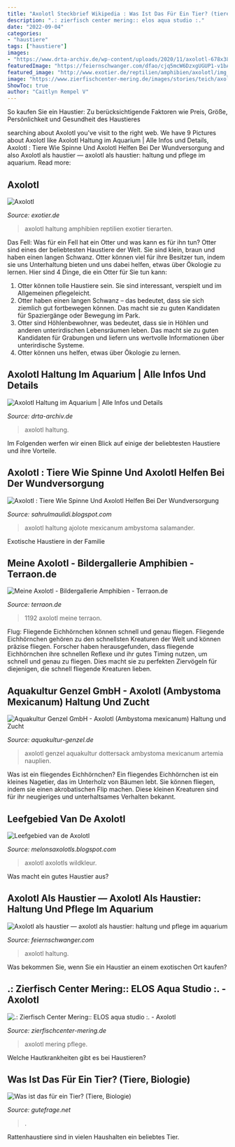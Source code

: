 ```yaml
---
title: "Axolotl Steckbrief Wikipedia : Was Ist Das Für Ein Tier? (tiere, Biologie)"
description: ".: zierfisch center mering:: elos aqua studio :."
date: "2022-09-04"
categories:
- "haustiere"
tags: ["haustiere"]
images:
- "https://www.drta-archiv.de/wp-content/uploads/2020/11/axolotl-678x381.jpg"
featuredImage: "https://feiernschwanger.com/dfao/cjq5mcW6DzxgUGUP1-v1bAHaEK.jpg"
featured_image: "http://www.exotier.de/reptilien/amphibien/axolotl/img_7596-m.jpg"
image: "https://www.zierfischcenter-mering.de/images/stories/teich/axolotl_smal_3.jpg"
ShowToc: true
author: "Caitlyn Rempel V"
---
```



So kaufen Sie ein Haustier: Zu berücksichtigende Faktoren wie Preis, Größe, Persönlichkeit und Gesundheit des Haustieres

	

		
searching about Axolotl you've visit to the right web. We have 9 Pictures about Axolotl like Axolotl Haltung im Aquarium | Alle Infos und Details, Axolotl : Tiere Wie Spinne Und Axolotl Helfen Bei Der Wundversorgung and also Axolotl als haustier — axolotl als haustier: haltung und pflege im aquarium. Read more:
		
    
## Axolotl

<img loading=lazy src="http://www.exotier.de/reptilien/amphibien/axolotl/img_7596-m.jpg" onerror="this.onerror=null;this.src='https://tse2.mm.bing.net/th?id=OIP.Lb1zm_cC5D3NsuY9mSfJBgHaE8&amp;pid=15.1';" alt="Axolotl">

_Source: exotier.de_

>axolotl haltung amphibien reptilien exotier tierarten. 

	

Das Fell: Was für ein Fell hat ein Otter und was kann es für ihn tun?
Otter sind eines der beliebtesten Haustiere der Welt. Sie sind klein, braun und haben einen langen Schwanz. Otter können viel für ihre Besitzer tun, indem sie uns Unterhaltung bieten und uns dabei helfen, etwas über Ökologie zu lernen. Hier sind 4 Dinge, die ein Otter für Sie tun kann:
1) Otter können tolle Haustiere sein. Sie sind interessant, verspielt und im Allgemeinen pflegeleicht.
2) Otter haben einen langen Schwanz – das bedeutet, dass sie sich ziemlich gut fortbewegen können. Das macht sie zu guten Kandidaten für Spaziergänge oder Bewegung im Park.
3) Otter sind Höhlenbewohner, was bedeutet, dass sie in Höhlen und anderen unterirdischen Lebensräumen leben. Das macht sie zu guten Kandidaten für Grabungen und liefern uns wertvolle Informationen über unterirdische Systeme.
4) Otter können uns helfen, etwas über Ökologie zu lernen.

    
## Axolotl Haltung Im Aquarium | Alle Infos Und Details

<img loading=lazy src="https://www.drta-archiv.de/wp-content/uploads/2020/11/axolotl-678x381.jpg" onerror="this.onerror=null;this.src='https://tse1.mm.bing.net/th?id=OIP.BHNd7c9HAOgSIj-SNa96SwHaEK&amp;pid=15.1';" alt="Axolotl Haltung im Aquarium | Alle Infos und Details">

_Source: drta-archiv.de_

>axolotl haltung. 

	

Im Folgenden werfen wir einen Blick auf einige der beliebtesten Haustiere und ihre Vorteile.

    
## Axolotl : Tiere Wie Spinne Und Axolotl Helfen Bei Der Wundversorgung

<img loading=lazy src="http://axolotl-haltung.de/wp-content/uploads/2017/12/axolotl_haltung_axolotl_wil.jpg" onerror="this.onerror=null;this.src='https://tse3.mm.bing.net/th?id=OIP.8WnTmTpegicp_q7P7L4BYQHaFA&amp;pid=15.1';" alt="Axolotl : Tiere Wie Spinne Und Axolotl Helfen Bei Der Wundversorgung">

_Source: sahrulmaulidi.blogspot.com_

>axolotl haltung ajolote mexicanum ambystoma salamander. 

	

Exotische Haustiere in der Familie

    
## Meine Axolotl - Bildergallerie Amphibien - Terraon.de

<img loading=lazy src="https://www.terraon.de/attachment/47695-dsc-1192-jpg/?thumbnail=1" onerror="this.onerror=null;this.src='https://tse3.mm.bing.net/th?id=OIP.9ldVLbdRkoia0x_ziL9zKwAAAA&amp;pid=15.1';" alt="Meine Axolotl - Bildergallerie Amphibien - Terraon.de">

_Source: terraon.de_

>1192 axolotl meine terraon. 

	

Flug: Fliegende Eichhörnchen können schnell und genau fliegen.
Fliegende Eichhörnchen gehören zu den schnellsten Kreaturen der Welt und können präzise fliegen. Forscher haben herausgefunden, dass fliegende Eichhörnchen ihre schnellen Reflexe und ihr gutes Timing nutzen, um schnell und genau zu fliegen. Dies macht sie zu perfekten Ziervögeln für diejenigen, die schnell fliegende Kreaturen lieben.

    
## Aquakultur Genzel GmbH - Axolotl (Ambystoma Mexicanum) Haltung Und Zucht

<img loading=lazy src="https://www.aquakultur-genzel.de/grafiken/fotos/axolotl_9.jpg" onerror="this.onerror=null;this.src='https://tse2.mm.bing.net/th?id=OIP.avrLynEK0W-cyxbdMJGaIgHaDz&amp;pid=15.1';" alt="Aquakultur Genzel GmbH - Axolotl (Ambystoma mexicanum) Haltung und Zucht">

_Source: aquakultur-genzel.de_

>axolotl genzel aquakultur dottersack ambystoma mexicanum artemia nauplien. 

	

Was ist ein fliegendes Eichhörnchen?
Ein fliegendes Eichhörnchen ist ein kleines Nagetier, das im Unterholz von Bäumen lebt. Sie können fliegen, indem sie einen akrobatischen Flip machen. Diese kleinen Kreaturen sind für ihr neugieriges und unterhaltsames Verhalten bekannt.

    
## Leefgebied Van De Axolotl

<img loading=lazy src="https://2.bp.blogspot.com/-La_FNNPs3iA/WqakYgjwC2I/AAAAAAAAnCM/GArHks9kg5oWQJ7oz90ZvMbieXCIL5p2QCEwYBhgL/s640/image.adapt.990.high.axolotl-black.jpg" onerror="this.onerror=null;this.src='https://tse3.mm.bing.net/th?id=OIP.35UDlxFfe1FFJm55oHmz9wHaEo&amp;pid=15.1';" alt="Leefgebied van de Axolotl">

_Source: melonsaxolotls.blogspot.com_

>axolotl axolotls wildkleur. 

	

Was macht ein gutes Haustier aus?

    
## Axolotl Als Haustier — Axolotl Als Haustier: Haltung Und Pflege Im Aquarium

<img loading=lazy src="https://feiernschwanger.com/dfao/cjq5mcW6DzxgUGUP1-v1bAHaEK.jpg" onerror="this.onerror=null;this.src='https://tse1.mm.bing.net/th?id=OIP.gZT6qRmEYql2ZHusUOkg6wAAAA&amp;pid=15.1';" alt="Axolotl als haustier — axolotl als haustier: haltung und pflege im aquarium">

_Source: feiernschwanger.com_

>axolotl haltung. 

	

Was bekommen Sie, wenn Sie ein Haustier an einem exotischen Ort kaufen?

    
## .: Zierfisch Center Mering:: ELOS Aqua Studio :. - Axolotl

<img loading=lazy src="https://www.zierfischcenter-mering.de/images/stories/teich/axolotl_smal_3.jpg" onerror="this.onerror=null;this.src='https://tse4.mm.bing.net/th?id=OIP.ln8CvxQcW08s302anQOYOAHaHT&amp;pid=15.1';" alt=".: Zierfisch Center Mering:: ELOS aqua studio :. - Axolotl">

_Source: zierfischcenter-mering.de_

>axolotl mering pflege. 

	

Welche Hautkrankheiten gibt es bei Haustieren?

    
## Was Ist Das Für Ein Tier? (Tiere, Biologie)

<img loading=lazy src="https://images.gutefrage.net/media/fragen/bilder/was-ist-das-fuer-ein-tier-57738/0_big.jpg?v=1625153349324" onerror="this.onerror=null;this.src='https://tse4.mm.bing.net/th?id=OIP.pknU3brkPOHN4G1-abl3mQHaFj&amp;pid=15.1';" alt="Was ist das für ein Tier? (Tiere, Biologie)">

_Source: gutefrage.net_

>. 

	

Rattenhaustiere sind in vielen Haushalten ein beliebtes Tier.

